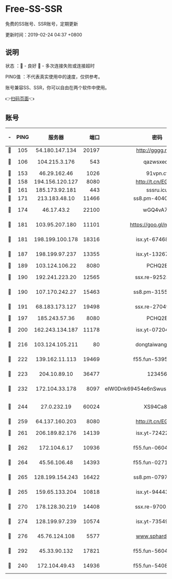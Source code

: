 # Free-SS-SSR

免费的SS账号、SSR账号，定期更新

更新时间：2019-02-24 04:37 +0800

## 说明

状态     ：🙂 - 良好 🙁 - 多次连接失败或连接超时

PING值   ：不代表真实使用中的速度，仅供参考。

账号兼容SS、SSR，你可以自由在两个软件中使用。

👉[扫码页面](https://liesauer.github.io/free-ss-ssr.github.io/)👈

## 账号

|-|PING|服务器|端口|密码|加密方式|区域|
|:----:|:----:|:-----:|-----:|:----:|:----:|:----:|
|🙂|105|54.180.147.134|20197|http://gggg.rocks|chacha20|KR|
|🙂|106|104.215.3.176|543|qazwsxedc|aes-256-gcm|JP|
|🙂|153|46.29.162.46|1026|91vpn.cf|rc4-md5|RU|
|🙂|158|194.156.120.127|8080|http://t.cn/EGJIyrl|rc4-md5|RU|
|🙂|161|185.173.92.181|443|sssru.icu|rc4-md5|RU|
|🙂|171|213.183.48.10|11466|ss8.pm-40405926|rc4-md5|RU|
|🙂|174|46.17.43.2|22100|wGQ4vA7D|aes-256-gcm|RU|
|🙂|181|103.95.207.180|11101|https://goo.gl/m1zu1p|chacha20-ietf|CN|
|🙂|181|198.199.100.178|18316|isx.yt-67468554|aes-256-cfb|US|
|🙂|187|198.199.97.237|13355|isx.yt-13267292|aes-256-cfb|US|
|🙂|189|103.124.106.22|8080|PCHQ2E|rc4-md5|US|
|🙂|190|192.241.223.20|12565|ssx.re-92523210|aes-256-cfb|US|
|🙂|190|107.170.242.27|15463|ss8.pm-31553028|aes-256-cfb|US|
|🙂|191|68.183.173.127|19498|ssx.re-27049875|aes-256-cfb|US|
|🙂|197|185.243.57.36|8080|PCHQ2E|rc4-md5|US|
|🙂|200|162.243.134.187|11178|isx.yt-07204971|aes-256-cfb|US|
|🙂|216|103.124.105.211|80|dongtaiwang.com|aes-256-cfb|US|
|🙂|222|139.162.11.113|19469|f55.fun-53953321|aes-256-cfb|SG|
|🙂|223|204.10.89.10|36477|123456|aes-256-cfb|US|
|🙂|232|172.104.33.178|8097|eIW0Dnk69454e6nSwuspv9DmS201tQ0D|aes-256-cfb|SG|
|🙂|244|27.0.232.19|60024|XS94Ca8K|xchacha20-ietf-poly1305|HK|
|🙂|259|64.137.160.203|8080|http://t.cn/EGJIyrl|rc4-md5|CA|
|🙂|261|206.189.82.176|14139|isx.yt-72422097|aes-256-cfb|SG|
|🙂|262|172.104.6.17|10936|f55.fun-06041209|aes-256-cfb|US|
|🙂|264|45.56.106.48|14393|f55.fun-02711157|aes-256-cfb|US|
|🙂|265|128.199.154.243|16422|ss8.pm-07972261|aes-256-cfb|SG|
|🙂|265|159.65.133.204|10818|isx.yt-94443134|aes-256-cfb|SG|
|🙂|270|178.128.30.219|14408|ssx.re-97001746|aes-256-cfb|SG|
|🙂|274|128.199.97.239|10574|isx.yt-73549094|aes-256-cfb|SG|
|🙂|276|45.76.124.108|5577|www.sphard.com|aes-256-cfb|AU|
|🙂|292|45.33.90.132|17821|f55.fun-56045403|aes-256-cfb|US|
|🙂|240|172.104.49.43|14936|f55.fun-54084104|aes-256-cfb|SG|
